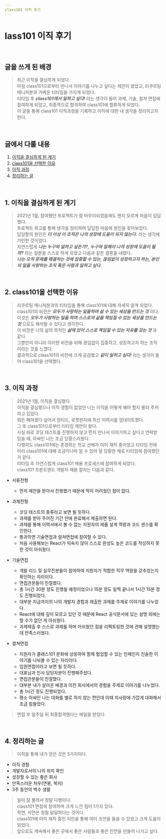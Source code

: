 ```yaml
---
class101 이직 후기
---
```


# lass101 이직 후기

<br>

## 글을 쓰게 된 배경

> 최근 이직을 결심하게 되었다. \
> 마침 class101으로부터 만나서 이야기를 나누고 싶다는 제안이 왔었고, 리쿠르팅 매니저분과 가벼운 티타임을 가지게 되었다. \
> 티타임 후 **_class101에서 일하고 싶다!_** 라는 생각이 들어 과제, 기술, 컬쳐 면접에 참여하게 되었고, 최종적으로 합격하여 class101에 합류하게 되었다. \
> 이 글을 통해 class101 이직과정을 기록하고 이직에 대한 내 생각을 정리하고자 한다.

<br>

## 글에서 다룰 내용
1. [이직을 결심하게 된 계기](#1-이직을-결심하게-된-계기)
2. [class101을 선택한 이유](#2-class101을-선택한-이유)
3. [이직 과정](#3-이직-과정)
4. [정리하는 글](#4-정리하는-글)

<br>

## 1. 이직을 결심하게 된 계기
> 2021년 1월, 참여했던 프로젝트가 잘 마무리되었음에도 왠지 모르게 마음이 답답했다. \
> 프로젝트 회고를 통해 생각을 정리하며 답답한 마음에 원인을 찾아보았다. \
> 답답함의 원인은 **_더 이상 이 조직은 나의 성장에 도움이 되지 않는다._** 라는 생각에 기인한 것이었다. \
> 자연스럽게 **_나는 누구와 일하고 싶은가?, 누구와 일해야 나의 성장에 도움이 될까?_** 라는 질문을 스스로 하게 되었고 다음과 같은 결론을 내렸다. \
> **_나는 오직 문제를 해결하는 것에 집중할 수 있는, 끊임없이 성장하고자 하는, 본인의 일을 사랑하는 조직 혹은 사람과 일하고 싶다._**

<br>

## 2. class101을 선택한 이유
> 리쿠르팅 매니저분과의 티타임을 통해 class101에 대해 자세히 알게 되었다. \
> class101의 비전은 **_모두가 사랑하는 일을하며 살 수 있는 세상을 만드는 것_** 이다. \
> 이것은 **_모두가 사랑하는 일을 하며 스스로의 삶을 책임질 수 있는 세상을 만드는 것_** 으로도 해석될 수 있다고 생각한다. \
> 이 비전은 나의 삶의 목적인 **_삶에 있어 스스로 책임질 수 있는 자유를 갖는 것_** 과 같다. \
> 그뿐만이 아니라 이러한 비전을 위해 끊임없이 집중하고, 성장하고자 하는 조직이라는 것을 느꼈다. \
> 결과적으로 class101의 비전에 크게 공감했고 **_같이 일하고 싶다!_** 라는 생각이 들어 class101을 선택했다.

<br>

## 3. 이직 과정
> 2021년 1월, 이직을 결심했다. \
> 이직을 결심했으나 이직 경험이 없었던 나는 이직을 어떻게 해야 할지 몰라 주저하고 있었다. \
> 뭐든 해야겠다 싶어서 원티드, 로켓펀지에 최신 이력서를 업데이트했다. \
> 그 후 class101으로부터 티타임 제안이 왔다. \
> 사실 바로 코딩 테스트를 진행하지 않고 먼저 만나서 이야기하고 싶다고 연락받았을 때, 아싸인 나는 조금 당황스러웠다. \
> 다행히도 class101에는 존경하는 학교 선배가 이미 재직 중이었고 티타임 전에 미리 class101에 대해 조금이나마 알 수 있어 덜 당황한 채로 티타임에 참여했던거 같다. \
> 티타임 후 자연스럽게 class101 채용 프로세스에 참여하게 되었다. \
> class101 프론트엔드 개발자 채용 절차는 다음과 같다.

- 서류전형
  - 먼저 제안을 받아서 진행했기 때문에 딱히 어려웠던 점이 없다.

- 과제전형
  - 코딩 테스트의 종류라고 보면 될 듯하다.
  - 과제를 받아 주어진 기간 안에 완료해서 제출하면 된다.
  - 과제를 통해 이력서에서 볼 수 없는 지원자의 제품 설계 역량과 코드 센스를 확인한다.
  - 통과하면 기술면접과 컬쳐면접에 참여할 수 있다. 
  - 처음 사용해보는 React가 익숙지 않아 스스로 완성도 높은 코드를 작성하지 못한 것이 아쉬웠다.

- 기술면접
  - 개발 리드 및 실무진분들이 참여하여 지원자가 적합한 직무 역량을 갖추었는지 확인하는 자리이다.
  - 면접관분들이 친절했다.
  - 총 1시간 30분 정도 진행될 예정이었으나 15분 정도 일찍 끝나서 1시간 15분 정도 진행되었다.
  - 대부분 지금까지의 나의 개발자 경험과 제출한 과제를 주제로 이야기를 나누었다.
  - React에 대해 깊이 모르고 있던 것 때문에 React 공식문서에 있는 설명 외에는 할 수가 없던 게 아쉬웠다.
  - 과제제출 후 스스로 과제를 하며 아쉬웠던 점을 리펙토링한 것에 관해 설명했는데 만족스러웠다.

- 컬쳐면접
  - 지원자가 클래스101 문화에 상응하여 함께 협업할 수 있는 인재인지 진솔한 이야기를 나눠볼 수 있는 자리이다.
  - 임원면접이라고 보면 될 듯하다.
  - 대표님과 인사 담당자분이 진행해주셨다.
  - 면접관분들이 친절했다.
  - 대부분 내가 살아온 배경과 이전 회사에서의 경험을 주제로 이야기를 나누었다.
  - 총 1시간 정도 진행되었다.
  - 평소 아싸인 나는 대화를 별로 하지 않는 편인데 이때 치사량에 가깝게 대화해서 조금 힘들었다.

> 면접 후 일주일 뒤 최종합격했다는 메일을 받았다.

<br>

## 4. 정리하는 글
> 이직을 통해 내가 얻은 것은 5가지이다.

- 이직 경험
- 개발자로서의 나의 위치 확인
- 성장할 수 있는 좋은 회사
- 만족스러운 처우(연봉, 복지)
- 3주 동안의 백수 생활

> 일이 잘 풀려서 정말 다행이다. \
> class101 면접에 참여하며 크게 느낀 점이 1가지 있다. \
> 학연, 지연은 정말 달달하다는 것이다. \
> class101에 이미 재직 중인 지인을 통해 여러 조언을 들을 수 있었고 크게 도움이 되었다. \
> 앞으로도 계속해서 좋은 곳에서 좋은 사람들과 좋은 인연을 만들어 나가고 싶다.



